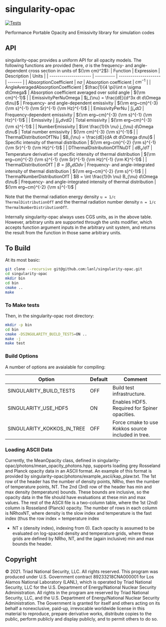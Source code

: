 singularity-opac
==

[![Tests](https://github.com/lanl/singularity-opac/actions/workflows/tests.yml/badge.svg)](https://github.com/lanl/singularity-opac/actions/workflows/tests.yml)

Performance Portable Opacity and Emissivity library for simulation codes

## API

singularity-opac provides a uniform API for all opacity models. The following functions are provided
(here, $\sigma$ is the frequency- and angle-dependent cross section in units of ${\rm cm}^2$):
| Function              | Expression | Description            | Units   |
| --------------------- | ---------- | ---------------------  | ------- |
| AbsorptionCoefficient | $n \sigma$ | Absorption coefficient | $cm^{-1}$ |
| AngleAveragedAbsorptionCoefficient | $\frac{1}{4 \pi}\int n \sigma d\Omega$ | Absorption coefficient averaged over solid angle | ${\rm cm}^{-1}$ |
| EmissivityPerNuOmega | $j_{\nu} = \frac{dE}{d^3x dt d\Omega d\nu}$ | Frequency- and angle-dependent emissivity | ${\rm erg~cm}^{-3} {\rm s}^{-1} {\rm Sr}^{-1} {\rm Hz}^{-1}$ |
| EmissivityPerNu | $\int j_{\nu} d\Omega$  | Frequency-dependent emissivity | ${\rm erg~cm}^{-3} {\rm s}^{-1} {\rm Hz}^{-1}$ |
| Emissivity | $\int j_{\nu} d\nu d\Omega$  | Total emissivity | ${\rm erg~cm}^{-3} {\rm s}^{-1}$ |
| NumberEmissivity | $\int \frac{1}{h \nu} j_{\nu} d\Omega d\nu$ | Total number emissivity | ${\rm cm}^{-3} {\rm s}^{-1}$ |
| ThermalDistributionOfTNu | $B_{\nu} = \frac{dE}{dA dt d\Omega d\nu}$ | Specific intensity of thermal distribution | ${\rm erg~cm}^{-2} {\rm s}^{-1} {\rm Sr}^{-1} {\rm Hz}^{-1}$ |
| DThermalDistributionOfTNuDT | $dB_{\nu}/dT$ | Temperature derivative of specific intensity of thermal distribution | ${\rm erg~cm}^{-2} {\rm s}^{-1} {\rm Sr}^{-1} {\rm Hz}^{-1} {\rm K}^{-1}$ |
| ThermalDistributionOfT | $B = \int B_{\nu} d\Omega d\nu$ | Frequency- and angle-integrated intensity of thermal distribution | ${\rm erg~cm}^{-2} {\rm s}^{-1}$ |
| ThermalNumberDistributionOfT | $B = \int \frac{1}{h \nu} B_{\nu} d\Omega d\nu$ | Frequency- and angle-integrated intensity of thermal distribution | ${\rm erg~cm}^{-2} {\rm s}^{-1}$ |

Note that the thermal radiation energy density `u = 1/c ThermalDistributionOfT` and the thermal radiation number density `n = 1/c ThermalNumberDistributionOfT`.

Internally singularity-opac always uses CGS units, as in the above table. However, arbitrary units are supported through the units modifier, which accepts
function argument inputs in the arbitrary unit system, and returns the result from the function in those same arbitrary units.

## To Build

At its most basic:
```bash
git clone --recursive git@github.com:lanl/singularity-opac.git
cd singularity-opac
mkdir bin
cd bin
cmake ..
make
```

### To Make tests

Then, in the singularity-opac root directory:
```bash
mkdir -p bin
cd bin
cmake -DSINGULARITY_BUILD_TESTS=ON ..
make -j
make test
```

### Build Options

A number of options are avaialable for compiling:

| Option                            | Default | Comment                                                                              |
| --------------------------------- | ------- | ------------------------------------------------------------------------------------ |
| SINGULARITY_BUILD_TESTS           | OFF     | Build test infrastructure.                                                           |
| SINGULARITY_USE_HDF5              | ON      | Enables HDF5. Required for Spiner opacities.                                         |
| SINGULARITY_KOKKOS_IN_TREE        | OFF     | Force cmake to use Kokkos source included in tree.                                   |

### Loading ASCII Data

Currently, the MeanOpacity class, defined in singularity-opac/photons/mean_opacity_photons.hpp, supports
loading grey Rosseland and Planck opacity data in an ASCII format.  An example of this format is
provided by singularity-opac/photons/example_ascii/kap_plaw.txt.  The 1st row of the header has the
number of density points, NRho, then the number of temperature points, NT.  The 2nd (3rd) row of the header
has min and max density (temperature) bounds.  These bounds are inclusive, so the opacity data in the file
should have evaluations at these min and max values.  The rest of the ASCII file is a two-column table, where
the 1st (2nd) column is Rosseland (Planck) opacity.  The number of rows in each column is NRhoxNT, where
density is the slow index and temperature is the fast index (thus the row index = temperature index
+ NT x (density index), indexing from 0).  Each opacity is assumed to be evaluated on log-spaced
density and temperature grids, where these grids are defined by NRho, NT, and the (again inclusive) min and
max bounds the header.

## Copyright

© 2021. Triad National Security, LLC. All rights reserved.  This
program was produced under U.S. Government contract 89233218CNA000001
for Los Alamos National Laboratory (LANL), which is operated by Triad
National Security, LLC for the U.S.  Department of Energy/National
Nuclear Security Administration. All rights in the program are
reserved by Triad National Security, LLC, and the U.S. Department of
Energy/National Nuclear Security Administration. The Government is
granted for itself and others acting on its behalf a nonexclusive,
paid-up, irrevocable worldwide license in this material to reproduce,
prepare derivative works, distribute copies to the public, perform
publicly and display publicly, and to permit others to do so.
